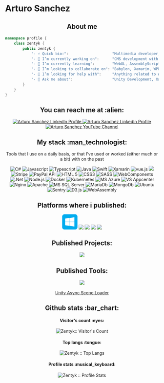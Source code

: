 # Arturo Sanchez

<h2 align="center">About me</h2>

```cs
namespace profile {
    class zentyk {
        public zentyk {
            "- ⚡ Quick bio:":                    "Multimedia developer, expert in Javascript/Typescript and Specialized .Net Developer",
            "- 🔭 I’m currently working on":      "CMS development with Meteor.js and MongoDB",
            "- 🌱 I’m currently learning":        "WebGL, AssemblyScript, Nativescript,  Blockchain",
            "- 👯 I’m looking to collaborate on": "Babylon, Xamarin, WPF, WCF or ASP.net Projects",
            "- 🤔 I’m looking for help with":     "Anything related to what I am currently learning 😅",
            "- 💬 Ask me about":                  "Unity Development, Xamarin.Forms, Typescript, Game Development or anyting related to .Net technologies",
        }
    }
}
```

<h2 align="center">You can reach me at :alien:</h2>

<p align="center">
   <a href="https://twitter.com/zentykdev">
    <img src="https://www.vectorlogo.zone/logos/twitter/twitter-icon.svg" alt="Arturo Sanchez LinkedIn Profile" height="30" width="30">
  </a>
    
  <a href="https://www.linkedin.com/in/zentykdev/">
    <img src="https://www.vectorlogo.zone/logos/linkedin/linkedin-icon.svg" alt="Arturo Sanchez LinkedIn Profile" height="30" width="30">
  </a>
  
  <a href="https://www.youtube.com/channel/UCXrJCF3eQsel1PvH0sIvY8Q">
    <img src="https://www.vectorlogo.zone/logos/youtube/youtube-icon.svg" alt="Arturo Sanchez YouTube Channel" height="30" width="30">
  </a>
</p>

<h2 align="center">My stack :man_technologist:</h2>

<p align="center">Tools that I use on a daily basis, or that I've used or worked (either much or a bit) with on the past</p>
<p align="center">
      <!--img src='https://www.vectorlogo.zone/logos/unity3d/unity3d-icon.svg' height='50px'-->
      <!--img src='https://github.com/uiwjs/file-icons/blob/master/icon/shaderlab.svg' height='50px'-->
      <img src='https://raw.githubusercontent.com/sammwyy/sammwyy/master/skills/csharp.png' height='50px' alt="C#">
      <img src="https://img.icons8.com/color/48/000000/javascript.png" height='50px' alt="Javascript"/>
      <img src="https://img.icons8.com/color/48/000000/typescript.png" height='50px' alt="Typescript"/>
      <img src="https://www.vectorlogo.zone/logos/java/java-vertical.svg" height='50px' alt="Java"/>
      <img src="https://www.vectorlogo.zone/logos/swift/swift-icon.svg" height='50px' alt="Swift"/>
      <!--<img src="https://www.vectorlogo.zone/logos/kotlinlang/kotlinlang-icon.svg" height='50px'/>-->
      <img src='https://github.com/detain/svg-logos/blob/master/svg/xamarin.svg' height='50px' alt="Xamarin"/>
      <img src="https://vuejs.org/images/logo.png" heigth="50px" width="50px" alt="vue.js"/>
      <img src='https://github.com/detain/svg-logos/blob/master/svg/adobe-xd.svg' height='50px'>
      <img src='https://www.vectorlogo.zone/logos/stripe/stripe-icon.svg' height='50px' alt="Stripe">
      <img src='https://github.com/detain/svg-logos/blob/master/svg/paypal-icon.svg' height='50px' alt="PayPal API">
      <img src="https://img.icons8.com/color/48/000000/html-5.png" height='50px' alt="HTML 5"/>
      <img src="https://img.icons8.com/color/48/000000/css3.png" height='50px' alt="CSS3"/>
      <img src="https://www.vectorlogo.zone/logos/sass-lang/sass-lang-icon.svg" height='50px' alt="SASS"/>
      <img src="https://www.vectorlogo.zone/logos/webcomponents/webcomponents-official.svg" height='50px' alt="WebComponents"/>
      <img src="https://www.vectorlogo.zone/logos/dotnet/dotnet-vertical.svg" height='50px' alt=".Net"/>
      <img src="https://img.icons8.com/color/48/000000/nodejs.png" height='50px' alt="Node.js"/>
      <img src="https://img.icons8.com/color/48/000000/docker.png" height='50px' alt="Docker"/>
      <img src="https://www.vectorlogo.zone/logos/kubernetes/kubernetes-icon.svg" height='50px' alt="Kubernetes"/>
      <img src="https://www.vectorlogo.zone/logos/microsoft_azure/microsoft_azure-icon.svg" height='50px' alt="MS Azure"/>
      <img src="https://www.vectorlogo.zone/logos/appcenterms/appcenterms-tile.svg" height='50px' alt="VS Appcenter"/>
      <!--img src="https://www.vectorlogo.zone/logos/amazon_aws/amazon_aws-icon.svg" height='50px' alt="Amazon Web Services"/-->
      <img src='https://www.vectorlogo.zone/logos/nginx/nginx-icon.svg' height='50px' alt="Nginx">
      <img src='https://www.vectorlogo.zone/logos/apache/apache-icon.svg' height='50px' alt="Apache">
      <img src="https://github.com/detain/svg-logos/blob/master/svg/microsoft-sql-server.svg" height='50px' alt="MS SQL Server"/>
      <img src="https://www.vectorlogo.zone/logos/mariadb/mariadb-icon.svg" height='50px' alt="MariaDb"/>
      <!--<img src="https://www.vectorlogo.zone/logos/graphql/graphql-icon.svg" height='50px'/-->
      <img src="https://img.icons8.com/color/48/000000/mongodb.png" height='50px' alt="MongoDb"/>
      <img src="https://www.vectorlogo.zone/logos/ubuntu/ubuntu-tile.svg" height='50px' alt="Ubuntu"/>
      <img src="https://www.vectorlogo.zone/logos/sentryio/sentryio-icon.svg" height='50px' alt="Sentry"/>
      <img src='https://www.vectorlogo.zone/logos/d3js/d3js-icon.svg' height='50px' alt="D3.js">
      <img src="https://www.vectorlogo.zone/logos/webassembly/webassembly-icon.svg" height='50px' alt="WebAssembly"/>
</p>

<h2 align="center">Platforms where i published:</h2>
<p align="center">
    <img src="https://github.com/edent/SuperTinyIcons/blob/master/images/svg/windows.svg" height='50px'/>
    <img src="https://www.vectorlogo.zone/logos/android/android-tile.svg" height='50px'/>
    <img src="https://www.vectorlogo.zone/logos/apple/apple-tile.svg" height='50px'/>
    <img src="https://www.vectorlogo.zone/logos/xbox/xbox-icon.svg" height='50px'/>
    <img src="https://upload.wikimedia.org/wikipedia/commons/2/25/WebGL_Logo.svg" height='50px'/>
</p>

<h2 align="center">Published Projects:</h2>
<p align="center">
    <a href="https://play.google.com/store/apps/details?id=com.orthocana.runy"><img src="https://image.winudf.com/v2/image1/Y29tLm9ydGhvY2FuYS5ydW55X2ljb25fMTU3OTE2NDM5NF8wMjE/icon.png?w=170&fakeurl=1" heigth="128" width="128"/></a>
</p>

<h2 align="center">Published Tools:</h2>
<p align="center">
    <a href="https://www.notion.so/Unity-Async-Scene-Loader-fd53b69e400143c6abb397903f5bd020">    
        <p align="center">
            <img src='https://www.vectorlogo.zone/logos/unity3d/unity3d-icon.svg' height='50px'>
            <p align="center">
                Unity Async Scene Loader
            </p>
        </p>
    </a>    
</p>

<h2 align="center">Github stats :bar_chart:</h2>

<h4 align="center">Visitor's count :eyes:</h4>

<p align="center"><img src="https://profile-counter.glitch.me/{zentyk}/count.svg" alt="Zentyk:: Visitor's Count" /></p>

<h4 align="center">Top langs :tongue:</h4>

<p align="center"><img src="https://github-readme-stats.vercel.app/api/top-langs/?username=zentyk&langs_count=10&theme=tokyonight&layout=compact" alt="Zentyk :: Top Langs" /></p>

<h4 align="center">Profile stats :musical_keyboard:</h4>

<p align="center"><img src="https://github-readme-stats.vercel.app/api?username=zentyk&show_icons=true&theme=synthwave" alt="Zentyk :: Profile Stats" /></p>

